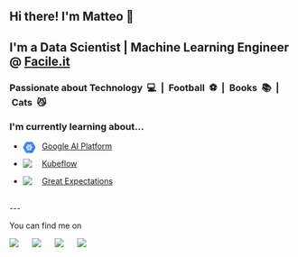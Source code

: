## Hi there! I'm Matteo 👋

##  I'm a Data Scientist | Machine Learning Engineer @ [Facile.it](https://facile.it/)

### Passionate about Technology &nbsp;💻&nbsp; | &nbsp;Football &nbsp;⚽️&nbsp; | &nbsp;Books &nbsp;📚&nbsp; | &nbsp;Cats &nbsp;😼

### I'm currently learning about...
* <img align="left" width="22px" src="./images/AI_Platform.png"/> &nbsp;&nbsp; [Google AI Platform][googlemltut]

* <img align="left" width="22px" src="https://camo.githubusercontent.com/bd4adfc06b0e349c47f2bae3319544a2e547c796/68747470733a2f2f7777772e6b756265666c6f772e6f72672f696d616765732f6c6f676f2e737667"/> &nbsp;&nbsp; [Kubeflow](https://github.com/kubeflow/kubeflow)

* <img align="left" width="22px" src="https://github.com/great-expectations/great_expectations/blob/develop/generic_dickens_protagonist.png?raw=true"/>  &nbsp;&nbsp; [Great Expectations](https://github.com/great-expectations/great_expectations)

<br/>
---

You can find me on

[<img align="left" style="padding-right: 10px" width="30px" src="https://cdn.jsdelivr.net/npm/simple-icons@v3/icons/twitter.svg" />][twitter]
[<img align="left" style="padding-right: 10px" width="30px" src="https://cdn.jsdelivr.net/npm/simple-icons@v3/icons/linkedin.svg" />][linkedin]
[<img align="left" style="padding-right: 10px" width="30px" src="https://cdn.jsdelivr.net/npm/simple-icons@v3/icons/medium.svg" />][medium]
[<img align="left" style="padding-right: 10px" width="30px" src="https://cdn.jsdelivr.net/npm/simple-icons@v3/icons/stackoverflow.svg" />][stackoverflow]


<!--
**MatteoFelici/MatteoFelici** is a ✨ _special_ ✨ repository because its `README.md` (this file) appears on your GitHub profile.

Here are some ideas to get you started:

- 🔭 I’m currently working on ...
- 🌱 I’m currently learning ...
- 👯 I’m looking to collaborate on ...
- 🤔 I’m looking for help with ...
- 💬 Ask me about ...
- 📫 How to reach me: ...
- 😄 Pronouns: ...
- ⚡ Fun fact: ...
-->


[googlemltut]: https://towardsdatascience.com/tagged/google-ml-tutorials
[linkedin]: https://www.linkedin.com/in/matteofelici/?locale=en_US
[twitter]: https://twitter.com/matteofelici87
[medium]: https://towardsdatascience.com/@matteofelici87
[stackoverflow]: https://stackoverflow.com/users/5687196/matteo-felici?tab=profile